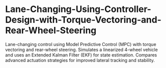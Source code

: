 # Lane-Changing-Using-Controller-Design-with-Torque-Vectoring-and-Rear-Wheel-Steering
Lane-changing control using Model Predictive Control (MPC) with torque vectoring and rear-wheel steering. Simulates a linearized 4-wheel vehicle and uses an Extended Kalman Filter (EKF) for state estimation. Compares advanced actuation strategies for improved lateral tracking and stability.
